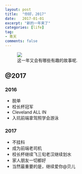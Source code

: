 ```yaml
---
layout: post
title:  "你好，2017"
date:   2017-01-01
excerpt: "新的一年来了"
categories: [life]
tag:
- 青天
comments: false
---
```


<figure>
	<img src="{{ site.url }}/assets/img/posts/2017.jpg">
	<figcaption>这一年又会有哪些有趣的故事呢.</figcaption>
</figure>

## @2017

### 2016
* 脱单
* 校长杯冠军
* Cleveland ALL IN
* 入坑前端拿驾照学会游泳

### 2017
* 不挂科
* 成为前端老司机
* 校长杯继续飞三旬老汉继续划水
* 家人朋友一切都好
* 当然最重要的是，继续爱你@贝儿
